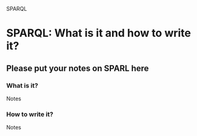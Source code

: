 SPARQL
# SPARQL: What is it and how to write it?

## Please put your notes on SPARL here

### What is it?

Notes

### How to write it? 

Notes